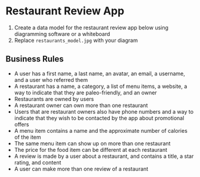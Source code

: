 # Restaurant Review App

1. Create a data model for the restaurant review app below using diagramming software or a whiteboard
1. Replace `restaurants_model.jpg` with your diagram

## Business Rules

* A user has a first name, a last name, an avatar, an email, a username, and a user who referred them
* A restaurant has a name, a category, a list of menu items, a website, a way to indicate that they are paleo-friendly, and an owner
* Restaurants are owned by users
* A restaurant owner can own more than one restaurant
* Users that are restaurant owners also have phone numbers and a way to indicate that they wish to be contacted by the app about promotional offers
* A menu item contains a name and the approximate number of calories of the item
* The same menu item can show up on more than one restaurant
* The price for the food item can be different at each restaurant
* A review is made by a user about a restaurant, and contains a title, a star rating, and content
* A user can make more than one review of a restaurant
